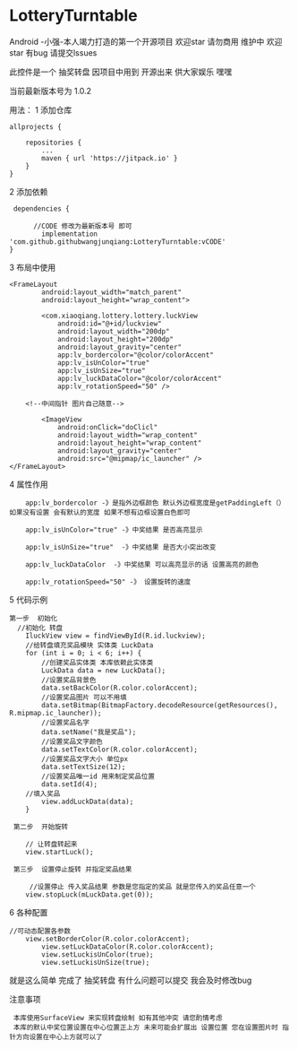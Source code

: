 # LotteryTurntable


Android -小强-本人竭力打造的第一个开源项目 欢迎star 请勿商用 维护中 欢迎star 有bug 请提交lssues  

此控件是一个 抽奖转盘 因项目中用到 开源出来 供大家娱乐 嘿嘿

当前最新版本号为  1.0.2

用法：
  1 添加仓库
  
	allprojects {
	
		repositories {
			...
			maven { url 'https://jitpack.io' }
		}
	}
	
  2 添加依赖   
  
 	 dependencies {
  
          //CODE 修改为最新版本号 即可
	        implementation 'com.github.githubwangjunqiang:LotteryTurntable:vCODE'
	}
	
	
3 布局中使用

 	<FrameLayout
        	android:layout_width="match_parent"
        	android:layout_height="wrap_content">

        	<com.xiaoqiang.lottery.lottery.luckView
            	android:id="@+id/luckview"
            	android:layout_width="200dp"
            	android:layout_height="200dp"
            	android:layout_gravity="center"
		    	app:lv_bordercolor="@color/colorAccent"
		    	app:lv_isUnColor="true"
		    	app:lv_isUnSize="true"
		    	app:lv_luckDataColor="@color/colorAccent"
		    	app:lv_rotationSpeed="50" />
			
		<!--中间指针 图片自己随意-->
		
        	<ImageView
            	android:onClick="doClicl"
            	android:layout_width="wrap_content"
            	android:layout_height="wrap_content"
            	android:layout_gravity="center"
            	android:src="@mipmap/ic_launcher" />
    </FrameLayout>
		

4 属性作用

		app:lv_bordercolor -》是指外边框颜色 默认外边框宽度是getPaddingLeft（） 如果没有设置 会有默认的宽度 如果不想有边框设置白色即可
		
		app:lv_isUnColor="true" -》中奖结果 是否高亮显示
		
		app:lv_isUnSize="true"  -》中奖结果 是否大小突出改变
		
		app:lv_luckDataColor  -》中奖结果 可以高亮显示的话 设置高亮的颜色 
		
		app:lv_rotationSpeed="50" -》 设置旋转的速度
		
		
5 代码示例 

    第一步  初始化
	  //初始化 转盘
        IluckView view = findViewById(R.id.luckview);
        //给转盘填充奖品模块 实体类 LuckData
        for (int i = 0; i < 6; i++) {
            //创建奖品实体类 本库依赖此实体类
            LuckData data = new LuckData();
            //设置奖品背景色
            data.setBackColor(R.color.colorAccent);
            //设置奖品图片 可以不用填
            data.setBitmap(BitmapFactory.decodeResource(getResources(), R.mipmap.ic_launcher));
            //设置奖品名字
            data.setName("我是奖品");
            //设置奖品文字颜色
            data.setTextColor(R.color.colorAccent);
            //设置奖品文字大小 单位px
            data.setTextSize(12);
            //设置奖品唯一id 用来制定奖品位置
            data.setId(4);
	    //填入奖品
            view.addLuckData(data);
        }
	
     第二步  开始旋转
     
     	// 让转盘转起来
        view.startLuck();
	
     第三步  设置停止旋转 并指定奖品结果
     
     	 //设置停止 传入奖品结果 参数是您指定的奖品 就是您传入的奖品任意一个
        view.stopLuck(mLuckData.get(0));
	
	
	
6 各种配置
 
 	//可动态配置各参数
 		view.setBorderColor(R.color.colorAccent);
        	view.setLuckDataColor(R.color.colorAccent);
        	view.setLuckisUnColor(true);
        	view.setLuckisUnSize(true);

 
 就是这么简单 完成了 抽奖转盘 有什么问题可以提交 我会及时修改bug
 
 注意事项
 
 	 本库使用SurfaceView 来实现转盘绘制 如有其他冲突 请您酌情考虑 
	 本库的默认中奖位置设置在中心位置正上方 未来可能会扩展出 设置位置 您在设置图片时 指针方向设置在中心上方就可以了
     	

		
		
		
		
